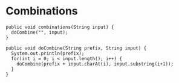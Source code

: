Combinations
============

    public void combinations(String input) {
      doCombine("", input);
    }
  
    public void doCombine(String prefix, String input) {
      System.out.println(prefix);
      for(int i = 0; i < input.length(); i++) {
        doCombine(prefix + input.charAt(i), input.substring(i+1));
      } 
    }